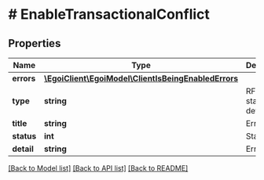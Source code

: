 # # EnableTransactionalConflict

## Properties

Name | Type | Description | Notes
------------ | ------------- | ------------- | -------------
**errors** | [**\EgoiClient\EgoiModel\ClientIsBeingEnabledErrors**](ClientIsBeingEnabledErrors.md) |  | [optional]
**type** | **string** | RFC for status code definitions | [optional]
**title** | **string** | Error title | [optional]
**status** | **int** | Status code | [optional]
**detail** | **string** | Error detail | [optional]

[[Back to Model list]](../../README.md#models) [[Back to API list]](../../README.md#endpoints) [[Back to README]](../../README.md)
